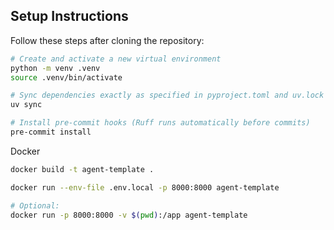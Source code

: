 ## Setup Instructions

Follow these steps after cloning the repository:

```bash
# Create and activate a new virtual environment
python -m venv .venv
source .venv/bin/activate

# Sync dependencies exactly as specified in pyproject.toml and uv.lock
uv sync

# Install pre-commit hooks (Ruff runs automatically before commits)
pre-commit install
```

Docker

```bash
docker build -t agent-template .

docker run --env-file .env.local -p 8000:8000 agent-template

# Optional:
docker run -p 8000:8000 -v $(pwd):/app agent-template
```

